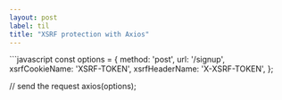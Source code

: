```yaml
---
layout: post
label: til
title: "XSRF protection with Axios"
---
```


<p>
  
</p>
```javascript
const options = {
  method: 'post',
  url: '/signup',
  xsrfCookieName: 'XSRF-TOKEN',
  xsrfHeaderName: 'X-XSRF-TOKEN',
};

// send the request
axios(options);
```

